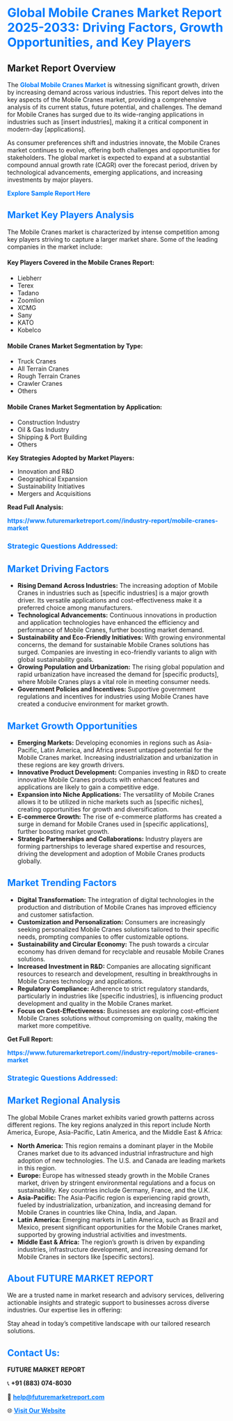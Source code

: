 <h1 style="color: #007BFF;">Global Mobile Cranes Market Report 2025-2033: Driving Factors, Growth Opportunities, and Key Players</h1>

<section id="overview">
<h2>Market Report Overview</h2>
<p>The <a href="https://www.futuremarketreport.com//industry-report/mobile-cranes-market" style="color: #007BFF; text-decoration: none;"><strong>Global Mobile Cranes Market</strong></a> is witnessing significant growth, driven by increasing demand across various industries. This report delves into the key aspects of the Mobile Cranes market, providing a comprehensive analysis of its current status, future potential, and challenges. The demand for Mobile Cranes has surged due to its wide-ranging applications in industries such as [insert industries], making it a critical component in modern-day [applications].</p>
<p>As consumer preferences shift and industries innovate, the Mobile Cranes market continues to evolve, offering both challenges and opportunities for stakeholders. The global market is expected to expand at a substantial compound annual growth rate (CAGR) over the forecast period, driven by technological advancements, emerging applications, and increasing investments by major players.</p>
</section>

<section id="overview">
<p><a href="https://www.futuremarketreport.com//request-sample/reportId=52500" style="color: #007BFF; text-decoration: none;"><strong>Explore Sample Report Here</strong></a></p>
</section>

<section id="key-players">
<h2 style="color: #007BFF;">Market Key Players Analysis</h2>
<p>The Mobile Cranes market is characterized by intense competition among key players striving to capture a larger market share. Some of the leading companies in the market include:</p>
<h4>Key Players Covered in the Mobile Cranes Report:</h4>
<ul><li>Liebherr</li><li>Terex</li><li>Tadano</li><li>Zoomlion</li><li>XCMG</li><li>Sany</li><li>KATO</li><li>Kobelco</li></ul>
<h4>Mobile Cranes Market Segmentation by Type:</h4>
<ul><li>Truck Cranes</li><li>All Terrain Cranes</li><li>Rough Terrain Cranes</li><li>Crawler Cranes</li><li>Others</li></ul>

<h4>Mobile Cranes Market Segmentation by Application:</h4>
<ul><li>Construction Industry</li><li>Oil &amp; Gas Industry</li><li>Shipping &amp; Port Building</li><li>Others</li></ul>
<p><strong>Key Strategies Adopted by Market Players:</strong></p>
<ul>
<li>Innovation and R&D</li>
<li>Geographical Expansion</li>
<li>Sustainability Initiatives</li>
<li>Mergers and Acquisitions</li>
</ul>
</section>

<section>
<p><strong>Read Full Analysis: </strong></p><a href="https://www.futuremarketreport.com//industry-report/mobile-cranes-market" style="color: #007BFF; text-decoration: none;"><strong>https://www.futuremarketreport.com//industry-report/mobile-cranes-market</strong></a>
<h3 style="color: #007BFF;">Strategic Questions Addressed:</h3>
</section>

<section id="driving-factors">
<h2 style="color: #007BFF;">Market Driving Factors</h2>
<ul>
<li><strong>Rising Demand Across Industries:</strong> The increasing adoption of Mobile Cranes in industries such as [specific industries] is a major growth driver. Its versatile applications and cost-effectiveness make it a preferred choice among manufacturers.</li>
<li><strong>Technological Advancements:</strong> Continuous innovations in production and application technologies have enhanced the efficiency and performance of Mobile Cranes, further boosting market demand.</li>
<li><strong>Sustainability and Eco-Friendly Initiatives:</strong> With growing environmental concerns, the demand for sustainable Mobile Cranes solutions has surged. Companies are investing in eco-friendly variants to align with global sustainability goals.</li>
<li><strong>Growing Population and Urbanization:</strong> The rising global population and rapid urbanization have increased the demand for [specific products], where Mobile Cranes plays a vital role in meeting consumer needs.</li>
<li><strong>Government Policies and Incentives:</strong> Supportive government regulations and incentives for industries using Mobile Cranes have created a conducive environment for market growth.</li>
</ul>
</section>

<section id="growth-opportunities">
<h2 style="color: #007BFF;">Market Growth Opportunities</h2>
<ul>
<li><strong>Emerging Markets:</strong> Developing economies in regions such as Asia-Pacific, Latin America, and Africa present untapped potential for the Mobile Cranes market. Increasing industrialization and urbanization in these regions are key growth drivers.</li>
<li><strong>Innovative Product Development:</strong> Companies investing in R&D to create innovative Mobile Cranes products with enhanced features and applications are likely to gain a competitive edge.</li>
<li><strong>Expansion into Niche Applications:</strong> The versatility of Mobile Cranes allows it to be utilized in niche markets such as [specific niches], creating opportunities for growth and diversification.</li>
<li><strong>E-commerce Growth:</strong> The rise of e-commerce platforms has created a surge in demand for Mobile Cranes used in [specific applications], further boosting market growth.</li>
<li><strong>Strategic Partnerships and Collaborations:</strong> Industry players are forming partnerships to leverage shared expertise and resources, driving the development and adoption of Mobile Cranes products globally.</li>
</ul>
</section>

<section id="trending-factors">
<h2 style="color: #007BFF;">Market Trending Factors</h2>
<ul>
<li><strong>Digital Transformation:</strong> The integration of digital technologies in the production and distribution of Mobile Cranes has improved efficiency and customer satisfaction.</li>
<li><strong>Customization and Personalization:</strong> Consumers are increasingly seeking personalized Mobile Cranes solutions tailored to their specific needs, prompting companies to offer customizable options.</li>
<li><strong>Sustainability and Circular Economy:</strong> The push towards a circular economy has driven demand for recyclable and reusable Mobile Cranes solutions.</li>
<li><strong>Increased Investment in R&D:</strong> Companies are allocating significant resources to research and development, resulting in breakthroughs in Mobile Cranes technology and applications.</li>
<li><strong>Regulatory Compliance:</strong> Adherence to strict regulatory standards, particularly in industries like [specific industries], is influencing product development and quality in the Mobile Cranes market.</li>
<li><strong>Focus on Cost-Effectiveness:</strong> Businesses are exploring cost-efficient Mobile Cranes solutions without compromising on quality, making the market more competitive.</li>
</ul>
</section>

<section>
<p><strong>Get Full Report: </strong></p><a href="https://www.futuremarketreport.com//industry-report/mobile-cranes-market" style="color: #007BFF; text-decoration: none;"><strong>https://www.futuremarketreport.com//industry-report/mobile-cranes-market</strong></a>
<h3 style="color: #007BFF;">Strategic Questions Addressed:</h3>
</section>


<section id="regional-analysis">
<h2 style="color: #007BFF;">Market Regional Analysis</h2>
<p>The global Mobile Cranes market exhibits varied growth patterns across different regions. The key regions analyzed in this report include North America, Europe, Asia-Pacific, Latin America, and the Middle East & Africa:</p>
<ul>
<li><strong>North America:</strong> This region remains a dominant player in the Mobile Cranes market due to its advanced industrial infrastructure and high adoption of new technologies. The U.S. and Canada are leading markets in this region.</li>
<li><strong>Europe:</strong> Europe has witnessed steady growth in the Mobile Cranes market, driven by stringent environmental regulations and a focus on sustainability. Key countries include Germany, France, and the U.K.</li>
<li><strong>Asia-Pacific:</strong> The Asia-Pacific region is experiencing rapid growth, fueled by industrialization, urbanization, and increasing demand for Mobile Cranes in countries like China, India, and Japan.</li>
<li><strong>Latin America:</strong> Emerging markets in Latin America, such as Brazil and Mexico, present significant opportunities for the Mobile Cranes market, supported by growing industrial activities and investments.</li>
<li><strong>Middle East & Africa:</strong> The region’s growth is driven by expanding industries, infrastructure development, and increasing demand for Mobile Cranes in sectors like [specific sectors].</li>
</ul>
</section>

<footer>
<h2 style="color: #007BFF;">About FUTURE MARKET REPORT</h2>
<p>We are a trusted name in market research and advisory services, delivering actionable insights and strategic support to businesses across diverse industries. Our expertise lies in offering:</p>

<p>Stay ahead in today’s competitive landscape with our tailored research solutions.</p>

<h2 style="color: #007BFF;">Contact Us:</h2>
<p><strong>FUTURE MARKET REPORT</strong></p>
<p>📞 <strong>+91 (883) 074-8030</strong></p>
<p>📧 <strong><a href="mailto:help@futuremarketreport.com" style="color: #007BFF;">help@futuremarketreport.com</a></strong></p>
<p>🌐 <strong><a href="https://www.futuremarketreport.com/" style="color: #007BFF;">Visit Our Website</a></strong></p>
</footer>